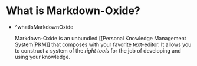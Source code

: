# What is Markdown-Oxide?

- ^whatIsMarkdownOxide

    Markdown-Oxide is an unbundled [[Personal Knowledge Management System|PKM]] that composes with your favorite text-editor. It allows you to construct a system of the *right tools* for the job of developing and using your knowledge.
